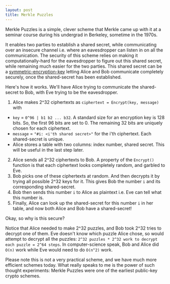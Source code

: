 ```yaml
---
layout: post
title: Merkle Puzzles
---
```


Merkle Puzzles is a simple, clever scheme that Merkle came up with it at a seminar course during his undergrad in Berkeley, sometime in the 1970s.

It enables two parties to establish a shared secret, while communicating over an insecure channel i.e. where an eavesdropper can listen in on all the communication. The security of this scheme relies on making it computationally-hard for the eavesdropper to figure out this shared secret, while remaining much easier for the two parties. This shared secret can be a [symmetric-encryption-key](https://en.wikipedia.org/wiki/Symmetric-key_algorithm) letting Alice and Bob communicate completely securely, once the shared-secret has been established.

Here's how it works. We'll have Alice trying to communicate the shared-secret to Bob, with Eve trying to be the eavesdropper.
1. Alice makes 2^32 ciphertexts as `ciphertext = Encrypt(key, message)` with 
  * `key` = `0^96 | b1 b2 ... b32`. A standard size for an encryption key is 128 bits. So, the first 96 bits are set to 0. The remaining 32 bits are uniquely chosen for each ciphertext.
  * `message` = `"#i: <i'th shared secret>"` for the i'th ciphertext. Each shared-secret is unique. 
  * Alice stores a table with two columns: index number, shared secret. This will be useful in the last step later.
2. Alice sends all 2^32 ciphertexts to Bob. A property of the `Encrypt()` function is that each ciphertext looks completely random, and garbled to Eve.
3. Bob picks one of these ciphertexts at random. And then decrypts it by trying all possible 2^32 keys for it. This gives Bob the number `i` and its corresponding shared-secret.
4. Bob then sends this number `i` to Alice as plaintext i.e. Eve can tell what this number is.
5. Finally, Alice can look up the shared-secret for this number `i` in her table, and now both Alice and Bob have a shared-secret!

Okay, so why is this secure? 

Notice that Alice needed to make 2^32 puzzles, and Bob took 2^32 tries to decrypt one of them. Eve doesn't know which puzzle Alice chose, so would attempt to decrypt all the puzzles: `2^32 puzzles * 2^32 work to decrypt each puzzle = 2^64 steps`. In computer-science speak, Bob and Alice did `O(n)` work while Eve would need to do `O(n^2)` work.

Please note this is not a very practical scheme, and we have much more efficient schemes today. What really speaks to me is the power of such thought experiments: Merkle Puzzles were one of the earliest public-key crypto schemes.
